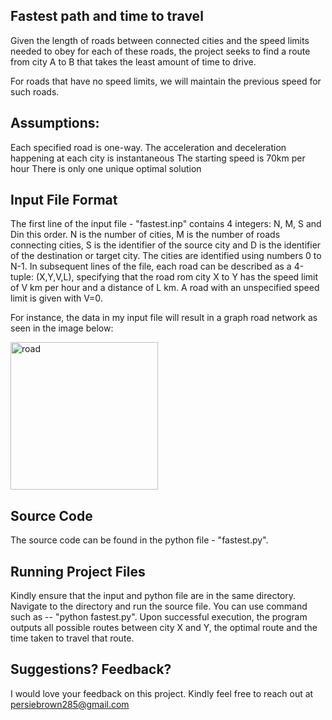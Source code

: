 ## Fastest path and time to travel

Given the length of roads between connected cities and the speed limits needed to obey for each of these roads, the project seeks to find a route from city A to B that takes the least amount of time to drive. 

For roads that have no speed limits, we will maintain the previous speed for such roads.

## Assumptions:

Each specified road is one-way.
The acceleration and deceleration happening at each city is instantaneous
The starting speed is 70km per hour
There is only one unique optimal solution

## Input File Format

The first line of the input file - "fastest.inp" contains 4 integers: N, M, S and Din this order. N is the number of cities, M is the number of roads connecting cities, S is the identifier of the source city and D is the identifier of the destination or target city. The cities are identified using numbers 0 to N-1. In subsequent lines of the file, each road can be described as a 4-tuple: (X,Y,V,L), specifying that the road rom city X to Y has the speed limit of V km per hour and a distance of L km. A road with an unspecified speed limit is given with V=0.

For instance, the data in my input file will result in a graph road network as seen in the image below:

<img width="236" alt="road" src="https://github.com/PersieB/Fastest-path-and-time-to-travel/assets/53563761/b709317a-8c02-4ecc-8b6f-1baaadf30324">


## Source Code

The source code can be found in the python file - "fastest.py". 

## Running Project Files

Kindly ensure that the input and python file are in the same directory. Navigate to the directory and run the source file. You can use command such as -- "python fastest.py".
Upon successful execution, the program outputs all possible routes between city X and Y, the optimal route and the time taken to travel that route.

## Suggestions? Feedback?

I would love your feedback on this project. Kindly feel free to reach out at persiebrown285@gmail.com

